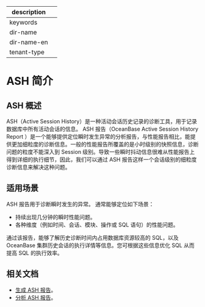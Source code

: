 |description||
|---|---|
|keywords||
|dir-name||
|dir-name-en||
|tenant-type||

# ASH 简介

## ASH 概述

ASH（Active Session History）是一种活动会话历史记录的诊断工具，用于记录数据库中所有活动会话的信息。
ASH 报告（OceanBase Active Session History Report ）是一个能够提供定位瞬时发生异常的分析报告，与性能报告相比，能提供更加细粒度的诊断信息。一般的性能报告所覆盖的是小时级别的快照信息，诊断问题的粒度不能深入到 Session 级别。导致一些瞬时抖动信息很难从性能报告上得到详细的执行细节，因此，我们可以通过 ASH 报告这样一个会话级别的细粒度诊断信息来解决这种问题。

## 适用场景

 ASH 报告用于诊断瞬时发生的异常。 通常能够定位如下场景：

* 持续出现几分钟的瞬时性能问题。
* 各种维度（例如时间、会话、模块、操作或 SQL 语句）的性能问题。

通过该报告，能够了解历史诊断时间内占用数据库资源较高的 SQL，以及 OceanBase 集群历史会话的执行详情等信息。您可根据这些信息优化 SQL 从而提高 SQL 的执行效率。

## 相关文档

* [生成 ASH 报告](../500.ash-report-diagnosis/200.generate-ash-report.md)。
* [分析 ASH 报告](../500.ash-report-diagnosis/300.analyze-ash-report.md)。
